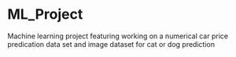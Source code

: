# ML_Project
Machine learning project featuring working on a numerical car price predication data set and image dataset for cat or dog prediction
